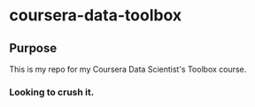 # coursera-data-toolbox

## Purpose
This is my repo for my Coursera Data Scientist's Toolbox course.

### Looking to crush it.
